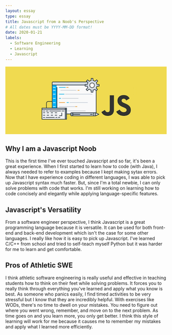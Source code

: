 ```yaml
---
layout: essay
type: essay
title: Javascript from a Noob's Perspective
# All dates must be YYYY-MM-DD format!
date: 2020-01-21
labels:
  - Software Engineering
  - Learning
  - Javascript
---
```


<img class="ui medium right floated rounded image" src="../images/jsBanner.jpg">

## Why I am a Javascript Noob
This is the first time I've ever touched Javascript and so far, it's been a great experience. When I first started to learn how to code (with Java), I always needed to refer to examples because I kept making sytax errors. Now that I have experience coding in different languages, I was able to pick up Javascript syntax much faster. But, since I'm a total newbie, I can only solve problems with code that works. I'm still working on learning how to code concisely and elegantly while applying language-specific features. 
## Javascript's Versatility
From a software engineer perspective, I think Javascript is a great programming language because it is versatile. It can be used for both front-end and back-end development which isn't the case for some other languages. I really like how it is easy to pick up Javascript. I've learned C/C++ from school and tried to self-teach myself Python but it was harder for me to learn and get comfortable. 
## Pros of Athletic SWE
I think athletic software engineering is really useful and effective in teaching students how to think on their feet while solving problems. It forces you to really think through everything you've learned and apply what you know is best. As someone who panics easily, I find timed activities to be very stressful but I know that they are incredibly helpful. With exercises like WODs, there's no time to dwell on your mistakes. You need to figure out where you went wrong, remember, and move on to the next problem. As time goes on and you learn more, you only get better. I think this style of learning will work for me because it causes me to remember my mistakes and apply what I learned more efficiently. 
